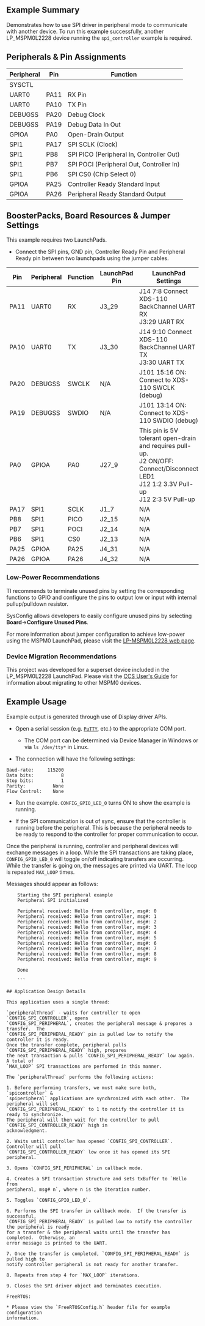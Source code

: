 ## Example Summary

Demonstrates how to use SPI driver in peripheral mode to communicate with another
device. To run this example successfully, another LP_MSPM0L2228
device running the `spi_controller` example is required.

## Peripherals & Pin Assignments

| Peripheral | Pin | Function |
| --- | --- | --- |
| SYSCTL |  |  |
| UART0 | PA11 | RX Pin |
| UART0 | PA10 | TX Pin |
| DEBUGSS | PA20 | Debug Clock |
| DEBUGSS | PA19 | Debug Data In Out |
| GPIOA | PA0 | Open-Drain Output |
| SPI1 | PA17 | SPI SCLK (Clock) |
| SPI1 | PB8 | SPI PICO (Peripheral In, Controller Out) |
| SPI1 | PB7 | SPI POCI (Peripheral Out, Controller In) |
| SPI1 | PB6 | SPI CS0 (Chip Select 0) |
| GPIOA | PA25 | Controller Ready Standard Input |
| GPIOA | PA26 | Peripheral Ready Standard Output |

## BoosterPacks, Board Resources & Jumper Settings

This example requires two LaunchPads.

* Connect the SPI pins, GND pin, Controller Ready Pin and Peripheral Ready pin between two launchpads using the jumper cables.

| Pin | Peripheral | Function | LaunchPad Pin | LaunchPad Settings |
| --- | --- | --- | --- | --- |
| PA11 | UART0 | RX | J3_29 | J14 7:8 Connect XDS-110 BackChannel UART RX<br>J3:29 UART RX |
| PA10 | UART0 | TX | J3_30 | J14 9:10 Connect XDS-110 BackChannel UART TX<br>J3:30 UART TX |
| PA20 | DEBUGSS | SWCLK | N/A | J101 15:16 ON: Connect to XDS-110 SWCLK (debug) |
| PA19 | DEBUGSS | SWDIO | N/A | J101 13:14 ON: Connect to XDS-110 SWDIO (debug) |
| PA0 | GPIOA | PA0 | J27_9 | This pin is 5V tolerant open-drain and requires pull-up.<br>J2 ON/OFF: Connect/Disconnect LED1<br>J12 1:2 3.3V Pull-up<br>J12 2:3 5V Pull-up |
| PA17 | SPI1 | SCLK | J1_7 | N/A |
| PB8 | SPI1 | PICO | J2_15 | N/A |
| PB7 | SPI1 | POCI | J2_14 | N/A |
| PB6 | SPI1 | CS0 | J2_13 | N/A |
| PA25 | GPIOA | PA25 | J4_31 | N/A |
| PA26 | GPIOA | PA26 | J4_32 | N/A |

### Low-Power Recommendations
TI recommends to terminate unused pins by setting the corresponding functions to
GPIO and configure the pins to output low or input with internal
pullup/pulldown resistor.

SysConfig allows developers to easily configure unused pins by selecting **Board**→**Configure Unused Pins**.

For more information about jumper configuration to achieve low-power using the
MSPM0 LaunchPad, please visit the [LP-MSPM0L2228 web page](https://www.ti.com/tool/LP-MSPM0L2228).


### Device Migration Recommendations
This project was developed for a superset device included in the LP_MSPM0L2228 LaunchPad. Please
visit the [CCS User's Guide](https://software-dl.ti.com/msp430/esd/MSPM0-SDK/latest/docs/english/tools/ccs_ide_guide/doc_guide/doc_guide-srcs/ccs_ide_guide.html#non-sysconfig-compatible-project-migration)
for information about migrating to other MSPM0 devices.

## Example Usage

Example output is generated through use of Display driver APIs.

* Open a serial session (e.g. [`PuTTY`](http://www.putty.org/ "PuTTY's
 Homepage"), etc.) to the appropriate COM port.
  * The COM port can be determined via Device Manager in Windows or via `ls /dev/tty*` in Linux.

* The connection will have the following settings:

```text
Baud-rate:     115200
Data bits:          8
Stop bits:          1
Parity:          None
Flow Control:    None
```

* Run the example. `CONFIG_GPIO_LED_0` turns ON to show the example is running.

* If the SPI communication is out of sync, ensure that the controller is running before the peripheral. This is because the peripheral needs to be ready to respond to the controller for proper communication to occur.

Once the peripheral is running, controller and peripheral devices will
exchange messages in a loop.  While the SPI transactions are taking place,
`CONFIG_GPIO_LED_0` will toggle on/off indicating transfers are occurring. While
the transfer is going on, the messages are printed via UART. The loop is repeated
`MAX_LOOP` times.

Messages should appear as follows:

```text
    Starting the SPI peripheral example
    Peripheral SPI initialized

    Peripheral received: Hello from controller, msg#: 0
    Peripheral received: Hello from controller, msg#: 1
    Peripheral received: Hello from controller, msg#: 2
    Peripheral received: Hello from controller, msg#: 3
    Peripheral received: Hello from controller, msg#: 4
    Peripheral received: Hello from controller, msg#: 5
    Peripheral received: Hello from controller, msg#: 6
    Peripheral received: Hello from controller, msg#: 7
    Peripheral received: Hello from controller, msg#: 8
    Peripheral received: Hello from controller, msg#: 9

    Done

    ```

## Application Design Details

This application uses a single thread:

`peripheralThread` - waits for controller to open `CONFIG_SPI_CONTROLLER`, opens
`CONFIG_SPI_PERIPHERAL`, creates the peripheral message & prepares a transfer.  The
`CONFIG_SPI_PERIPHERAL_READY` pin is pulled low to notify the controller it is ready.
Once the transfer complete, peripheral pulls `CONFIG_SPI_PERIPHERAL_READY` high, prepares
the next transaction & pulls `CONFIG_SPI_PERIPHERAL_READY` low again.  A total of
`MAX_LOOP` SPI transactions are performed in this manner.

The `peripheralThread` performs the following actions:

1. Before performing transfers, we must make sure both, `spicontroller` &
`spiperipheral` applications are synchronized with each other.  The peripheral will set
`CONFIG_SPI_PERIPHERAL_READY` to 1 to notify the controller it is ready to synchronize.
The peripheral will then wait for the controller to pull `CONFIG_SPI_CONTROLLER_READY` high in
acknowledgment.

2. Waits until controller has opened `CONFIG_SPI_CONTROLLER`.  Controller will pull
`CONFIG_SPI_CONTROLLER_READY` low once it has opened its SPI peripheral.

3. Opens `CONFIG_SPI_PERIPHERAL` in callback mode.

4. Creates a SPI transaction structure and sets txBuffer to `Hello from
peripheral, msg# n`, where n is the iteration number.

5. Toggles `CONFIG_GPIO_LED_0`.

6. Performs the SPI transfer in callback mode.  If the transfer is successful,
`CONFIG_SPI_PERIPHERAL_READY` is pulled low to notify the controller the peripheral is ready
for a transfer & the peripheral waits until the transfer has completed.  Otherwise, an
error message is printed to the UART.

7. Once the transfer is completed, `CONFIG_SPI_PERIPHERAL_READY` is pulled high to
notify controller peripheral is not ready for another transfer.

8. Repeats from step 4 for `MAX_LOOP` iterations.

9. Closes the SPI driver object and terminates execution.

FreeRTOS:

* Please view the `FreeRTOSConfig.h` header file for example configuration
information.
